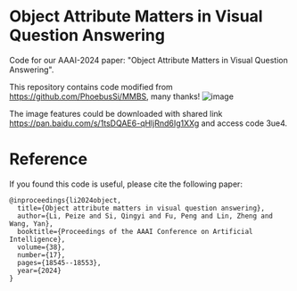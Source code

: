 # Object Attribute Matters in Visual Question Answering
Code for our AAAI-2024 paper: "Object Attribute Matters in Visual Question Answering".

This repository contains code modified from https://github.com/PhoebusSi/MMBS,     many thanks!
![image](https://github.com/user-attachments/assets/126e8a1e-8ec4-4700-adbb-5cc923795b4d)


The image features could be downloaded with shared link https://pan.baidu.com/s/1tsDQAE6-qHljRnd6Ig1XXg and access code 3ue4.



# Reference
If you found this code is useful, please cite the following paper:
```
@inproceedings{li2024object,
  title={Object attribute matters in visual question answering},
  author={Li, Peize and Si, Qingyi and Fu, Peng and Lin, Zheng and Wang, Yan},
  booktitle={Proceedings of the AAAI Conference on Artificial Intelligence},
  volume={38},
  number={17},
  pages={18545--18553},
  year={2024}
}
```

